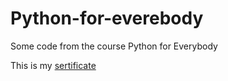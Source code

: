# Python-for-everebody

Some code from the course Python for Everybody

This is my [sertificate](https://coursera.org/share/7f0a0068abf9d927afeb6efa8fc6235d)
